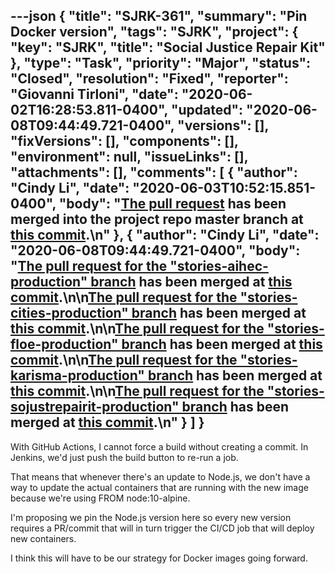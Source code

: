 ---json
{
  "title": "SJRK-361",
  "summary": "Pin Docker version",
  "tags": "SJRK",
  "project": {
    "key": "SJRK",
    "title": "Social Justice Repair Kit"
  },
  "type": "Task",
  "priority": "Major",
  "status": "Closed",
  "resolution": "Fixed",
  "reporter": "Giovanni Tirloni",
  "date": "2020-06-02T16:28:53.811-0400",
  "updated": "2020-06-08T09:44:49.721-0400",
  "versions": [],
  "fixVersions": [],
  "components": [],
  "environment": null,
  "issueLinks": [],
  "attachments": [],
  "comments": [
    {
      "author": "Cindy Li",
      "date": "2020-06-03T10:52:15.851-0400",
      "body": "[The pull request](https://github.com/fluid-project/sjrk-story-telling/pull/78) has been merged into the project repo master branch at [this commit](https://github.com/fluid-project/sjrk-story-telling/commit/c69026fe9cf476595b2d9f1a214f3e30f9d8ed14).\n"
    },
    {
      "author": "Cindy Li",
      "date": "2020-06-08T09:44:49.721-0400",
      "body": "[The pull request for the \"stories-aihec-production\" branch](https://github.com/fluid-project/sjrk-story-telling/pull/79) has been merged at [this commit](https://github.com/fluid-project/sjrk-story-telling/commit/b11a9241a5ac9c9c4cdbf0f0a6130ab3db532a02).\n\n[The pull request for the \"stories-cities-production\" branch](https://github.com/fluid-project/sjrk-story-telling/pull/80) has been merged at [this commit](https://github.com/fluid-project/sjrk-story-telling/commit/af3e5f0d82265e106891253f1c81da5b98c6f6e9).\n\n[The pull request for the \"stories-floe-production\" branch](https://github.com/fluid-project/sjrk-story-telling/pull/81) has been merged at [this commit](https://github.com/fluid-project/sjrk-story-telling/commit/b84b3ba3e05e4db30250e4e7c305fee291e29314).\n\n[The pull request for the \"stories-karisma-production\" branch](https://github.com/fluid-project/sjrk-story-telling/pull/82) has been merged at [this commit](https://github.com/fluid-project/sjrk-story-telling/commit/f98b8194758c71c0316d55be4ac0d4d3cf8f2b2f).\n\n[The pull request for the \"stories-sojustrepairit-production\" branch](https://github.com/fluid-project/sjrk-story-telling/pull/83) has been merged at [this commit](https://github.com/fluid-project/sjrk-story-telling/commit/b2ed8522eea36f51b9480fd8c1ba0c52d529edf2).\n"
    }
  ]
}
---
With GitHub Actions, I cannot force a build without creating a commit. In Jenkins, we'd just push the build button to re-run a job.

That means that whenever there's an update to Node.js, we don't have a way to update the actual containers that are running with the new image because we're using FROM node:10-alpine.

I'm proposing we pin the Node.js version here so every new version requires a PR/commit that will in turn trigger the CI/CD job that will deploy new containers.

I think this will have to be our strategy for Docker images going forward.

        